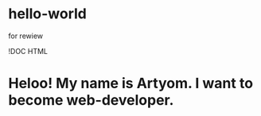 # hello-world
for rewiew

!DOC HTML 
<html>
<h1>Heloo! My name is Artyom. I want to become web-developer.</h1>
</html>
